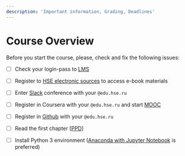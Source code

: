 ```yaml
---
description: 'Important information, Grading, Deadlines'
---
```


# Course Overview

Before you start the course, please, check and fix the following issues:

* [ ] Check your login-pass to [LMS](https://lms.hse.ru/)
* [ ] Register to [HSE electronic sources](http://library.spb.hse.ru/en/el_resources_en) to access e-book materials
* [ ] Enter [Slack](../) conference with your `@edu.hse.ru`
* [ ] Register in Coursera with your `@edu.hse.ru` and start [MOOC](grading/mooc.md)
* [ ] Register in [Github](https://github.com/) with your `@edu.hse.ru`
* [ ] Read the first chapter \[[PPD](../)\]
* [ ] Install Python 3 environment \([Anaconda with Jupyter Notebook](https://www.anaconda.com/products/individual) is preferred\)



